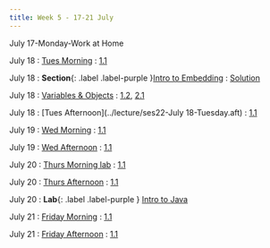 ```yaml
---
title: Week 5 - 17-21 July
---
```

July 17-Monday-Work at Home

July 18
: [Tues Morning](../lecture/sessLBL)
  : [1.1](#)

July 18
: **Section**{: .label .label-purple }[Intro to Embedding](./lecture/lec10)
  : [Solution](#)

July 18
: [Variables & Objects](#)
  : [1.2](#), [2.1](#)

July 18
: [Tues Afternoon](../lecture/ses22-July 18-Tuesday.aft)
  : [1.1](#)

July 19
: [Wed Morning](../lecture/SRG-Session.14)
  : [1.1](#)

July 19
: [Wed Afternoon](../lecture/SRG-Session.12-July5-Wed-aft)
  : [1.1](#)


July 20
: [Thurs Morning lab]()
  : [1.1](#)

July 20
: [Thurs Afternoon](../lecture/../lecture/SRG-Session.13-July6-Thursday-aft)
  : [1.1](#)

July 20
: **Lab**{: .label .label-purple } [Intro to Java](#)

July 21
: [Friday Morning]()
  : [1.1](#)

July 21
: [Friday Afternoon]()
  : [1.1](#)
